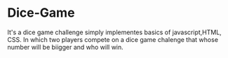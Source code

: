 # Dice-Game
It's a dice game challenge simply implementes basics of javascript,HTML, CSS.
In which two players compete on a dice game chalenge that whose number will be biigger and who will win.

